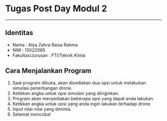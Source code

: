 # Tugas Post Day Modul 2
***
## Identitas
* Nama              : Alya Zahra Raisa Rahma
* NIM               : 13022085
* Fakultas/Jurusan  : FTI/Teknik Kimia
## Cara Menjalankan Program
1. Saat program dibuka, akan disediakan dua opsi untuk melakukan simulasi penerbangan drone.
2. Ketikkan angka untuk opsi simulasi yang diinginkan.
3. Program akan menyediakan beberapa opsi yang dapat anda lakukan.
4. Ketikkan angka untuk opsi yang anda ingin lakukan terhadap drone.
5. Input nilai-nilai yang diminta.
6. Selamat mencoba!
